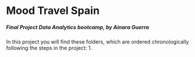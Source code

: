 # Mood Travel Spain
##### Final Project Data Analytics bootcamp, by Ainara Guerra



In this project you will find these folders, which are ordered chronologically following the steps in the project:
1. 
